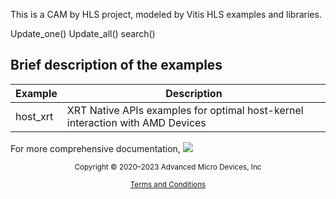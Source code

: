 This is a CAM by HLS project, modeled by Vitis HLS examples and libraries.

 Update_one()
 Update_all()
 search()

## Brief description of the examples
| Example | Description |
|-|-|
| host_xrt | XRT Native APIs examples for optimal host-kernel interaction with AMD Devices |

For more comprehensive documentation, <a href="http://xilinx.github.io/Vitis_Accel_Examples/"><img src="https://img.shields.io/badge/click-here-green?style=plastic&logo=appveyor"/></a>

<p class="sphinxhide" align="center"><sub>Copyright © 2020–2023 Advanced Micro Devices, Inc</sub></p>

<p class="sphinxhide" align="center"><sup><a href="https://www.amd.com/en/corporate/copyright">Terms and Conditions</a></sup></p>
